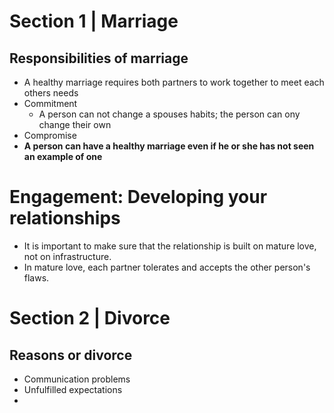 # Section 1 | Marriage
##  Responsibilities of marriage
- A healthy marriage requires both partners to work together to meet each others needs
- Commitment
	- A person can not change a spouses habits; the person can ony change their own
- Compromise
- **A person can have a healthy marriage even if he or she has not seen an example of one**

# Engagement: Developing your relationships
- It is important to make sure that the relationship is built on mature love, not on infrastructure.
- In mature love, each partner tolerates and accepts the other person's flaws.

# Section 2 | Divorce

## Reasons or divorce
- Communication problems
- Unfulfilled expectations
- 